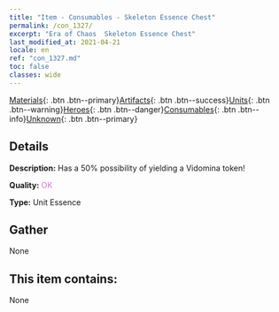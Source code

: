 ```yaml
---
title: "Item - Consumables - Skeleton Essence Chest"
permalink: /con_1327/
excerpt: "Era of Chaos  Skeleton Essence Chest"
last_modified_at: 2021-04-21
locale: en
ref: "con_1327.md"
toc: false
classes: wide
---
```

 [Materials](/Items/){: .btn .btn--primary}[Artifacts](/Items/Artifacts/){: .btn .btn--success}[Units](/Items/Units/){: .btn .btn--warning}[Heroes](/Items/Heroes/){: .btn .btn--danger}[Consumables](/Items/Consumables/){: .btn .btn--info}[Unknown](/Items/Unknown/){: .btn .btn--primary}

## Details
 **Description:** Has a 50% possibility of yielding a Vidomina token!

 **Quality:** <span style="color: #DA70D6">OK</span>

 **Type:** Unit Essence

## Gather

  None

## This item contains:

  None

